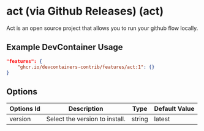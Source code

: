
# act (via Github Releases) (act)

Act is an open source project that allows you to run your github flow locally.

## Example DevContainer Usage

```json
"features": {
    "ghcr.io/devcontainers-contrib/features/act:1": {}
}
```

## Options

| Options Id | Description | Type | Default Value |
|-----|-----|-----|-----|
| version | Select the version to install. | string | latest |


